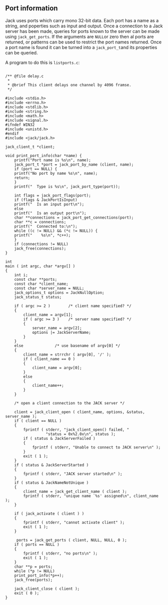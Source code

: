 
##  Port information 


Jack uses ports which carry mono 32-bit data. Each port has a name as a string,
      and poperties such as input and output.
      Once a connection to a Jack server has been made, queries for ports known
      to the server can be made using `jack_get_ports`.
      If the arguments are `NULL`or zero then al ports are
      returned, or patterns can be used to restrict the port names returned.
      Once a port name is found it can be turned into a `jack_port_t`and its properties can be queried.


A program to do this is `listports.c`:

```

/** @file delay.c
 *
 * @brief This client delays one channel by 4096 framse.
 */

#include <stdio.h>
#include <errno.h>
#include <stdlib.h>
#include <string.h>
#include <math.h>
#include <signal.h>
#ifndef WIN32
#include <unistd.h>
#endif
#include <jack/jack.h>

jack_client_t *client;

void print_port_info(char *name) {
    printf("Port name is %s\n", name);
    jack_port_t *port =	jack_port_by_name (client, name);
    if (port == NULL) {
	printf("No port by name %s\n", name);
	return;
    }
    printf("  Type is %s\n", jack_port_type(port));

    int flags = jack_port_flags(port);
    if (flags & JackPortIsInput) 
	printf("  Is an input port\n");
    else
	printf("  Is an output port\n");
    char **connections = jack_port_get_connections(port);
    char **c = connections;
    printf("  Connected to:\n");
    while ((c != NULL) && (*c != NULL)) {
	printf("    %s\n", *c++);
    }
    if (connections != NULL)
	jack_free(connections);
}

int
main ( int argc, char *argv[] )
{
    int i;
    const char **ports;
    const char *client_name;
    const char *server_name = NULL;
    jack_options_t options = JackNullOption;
    jack_status_t status;

    if ( argc >= 2 )        /* client name specified? */
    {
        client_name = argv[1];
        if ( argc >= 3 )    /* server name specified? */
        {
            server_name = argv[2];
            options |= JackServerName;
        }
    }
    else              /* use basename of argv[0] */
    {
        client_name = strrchr ( argv[0], '/' );
        if ( client_name == 0 )
        {
            client_name = argv[0];
        }
        else
        {
            client_name++;
        }
    }

    /* open a client connection to the JACK server */

    client = jack_client_open ( client_name, options, &status, server_name );
    if ( client == NULL )
    {
        fprintf ( stderr, "jack_client_open() failed, "
                  "status = 0x%2.0x\n", status );
        if ( status & JackServerFailed )
        {
            fprintf ( stderr, "Unable to connect to JACK server\n" );
        }
        exit ( 1 );
    }
    if ( status & JackServerStarted )
    {
        fprintf ( stderr, "JACK server started\n" );
    }
    if ( status & JackNameNotUnique )
    {
        client_name = jack_get_client_name ( client );
        fprintf ( stderr, "unique name `%s' assigned\n", client_name );
    }

    if ( jack_activate ( client ) )
    {
        fprintf ( stderr, "cannot activate client" );
        exit ( 1 );
    }

     ports = jack_get_ports ( client, NULL, NULL, 0 );
    if ( ports == NULL )
    {
        fprintf ( stderr, "no ports\n" );
        exit ( 1 );
    }
    char **p = ports;
    while (*p != NULL)
	print_port_info(*p++);
    jack_free(ports);

    jack_client_close ( client );
    exit ( 0 );
}

      
```
